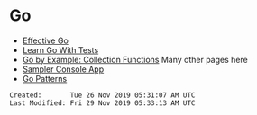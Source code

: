 # Go

- [Effective Go](https://golang.org/doc/effective_go.html)
- [Learn Go With Tests](https://quii.gitbook.io/learn-go-with-tests/)
- [Go by Example: Collection
  Functions](https://gobyexample.com/collection-functions) Many other pages
  here
- [Sampler Console App](https://github.com/sqshq/sampler)
- [Go Patterns](https://github.com/tmrts/go-patterns)

```
Created:       Tue 26 Nov 2019 05:31:07 AM UTC
Last Modified: Fri 29 Nov 2019 05:33:13 AM UTC
```
